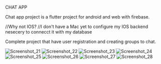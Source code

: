 
CHAT APP

Chat app project is a flutter project for android and web with firebase.

//Why not IOS?
//I don't have a Mac yet to configure my IOS backend nesecery to connecct it with my database

Complete project that have user registration and creating groups to chat.

![Screenshot_21](https://user-images.githubusercontent.com/115038084/196561820-7c91a8b6-f5cb-46c1-a96f-37ae825c2fd2.png)
![Screenshot_22](https://user-images.githubusercontent.com/115038084/196561824-59963590-17fa-4a1c-a79f-a3cfd61a26e7.png)
![Screenshot_23](https://user-images.githubusercontent.com/115038084/196561826-e34396b5-be8e-4b27-8694-18772d7fa731.png)
![Screenshot_24](https://user-images.githubusercontent.com/115038084/196561829-b53a54a1-b259-4222-9157-2699a8596768.png)
![Screenshot_25](https://user-images.githubusercontent.com/115038084/196561830-974c9e55-326c-457e-b7d4-940331332841.png)
![Screenshot_26](https://user-images.githubusercontent.com/115038084/196561839-c2d4d244-ead5-40d0-a469-328f84978f8c.png)
![Screenshot_27](https://user-images.githubusercontent.com/115038084/196561852-b3ba6bce-42bd-4933-8a2d-f595d3a0da04.png)
![Screenshot_28](https://user-images.githubusercontent.com/115038084/196561863-4b8e22f9-1165-47db-8ec3-2d87b9dbe4d6.png)

